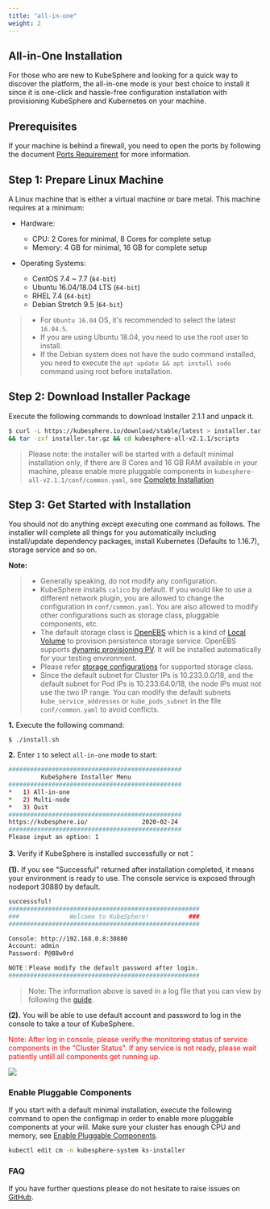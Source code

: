 ```yaml
---
title: "all-in-one"
weight: 2
---
```


## All-in-One Installation

For those who are new to KubeSphere and looking for a quick way to discover the platform, the all-in-one mode is your best choice to install it since it is one-click and hassle-free configuration installation with provisioning KubeSphere and Kubernetes on your machine.

## Prerequisites

If your machine is behind a firewall, you need to open the ports by following the document [Ports Requirement](https://kubesphere.io/docs/v2.1/en/installation/port-firewall/) for more information.

## Step 1: Prepare Linux Machine

A Linux machine that is either a virtual machine or bare metal. This machine requires at a minimum:

- Hardware:

    - CPU: 2 Cores for minimal, 8 Cores for complete setup
    - Memory: 4 GB for minimal, 16 GB for complete setup

- Operating Systems:

    - CentOS 7.4 ~ 7.7 (`64-bit`)
    - Ubuntu 16.04/18.04 LTS (`64-bit`)
    - RHEL 7.4 (`64-bit`)
    - Debian Stretch 9.5 (`64-bit`)


> - For `Ubuntu 16.04` OS, it's recommended to select the latest `16.04.5`.
> - If you are using Ubuntu 18.04, you need to use the root user to install.
> - If the Debian system does not have the sudo command installed, you need to execute the `apt update && apt install sudo` command using root before installation.

## Step 2: Download Installer Package

Execute the following commands to download Installer 2.1.1 and unpack it.

```bash
$ curl -L https://kubesphere.io/download/stable/latest > installer.tar.gz \
&& tar -zxf installer.tar.gz && cd kubesphere-all-v2.1.1/scripts
```

> Please note: the installer will be started with a default minimal installation only, if there are 8 Cores and 16 GB RAM available in your machine, please enable more pluggable components in `kubesphere-all-v2.1.1/conf/common.yaml`, see [Complete Installation](https://kubesphere.io/docs/v2.1/en/installation/complete-installation/)

## Step 3: Get Started with Installation

You should not do anything except executing one command as follows. The installer will complete all things for you automatically including install/update dependency packages, install Kubernetes (Defaults to 1.16.7), storage service and so on.

**Note:**

> - Generally speaking, do not modify any configuration.
> - KubeSphere installs `calico` by default. If you would like to use a different network plugin, you are allowed to change the configuration in `conf/common.yaml`. You are also allowed to modify other configurations such as storage class, pluggable components, etc.
> - The default storage class is [OpenEBS](https://openebs.io/) which is a kind of [Local Volume](https://kubernetes.io/docs/concepts/storage/volumes/#local) to provision persistence storage service. OpenEBS supports [dynamic provisioning PV](https://docs.openebs.io/docs/next/uglocalpv.html#Provision-OpenEBS-Local-PV-based-on-hostpath). It will be installed automatically for your testing environment.
> - Please refer [storage configurations](https://kubesphere.io/docs/v2.1/en/installation/storage-configuration/) for supported storage class.
> - Since the default subnet for Cluster IPs is 10.233.0.0/18, and the default subnet for Pod IPs is 10.233.64.0/18, the node IPs must not use the two IP range. You can modify the default subnets `kube_service_addresses` or `kube_pods_subnet` in the file `conf/common.yaml` to avoid conflicts.


**1.** Execute the following command:

```
$ ./install.sh
```

**2.** Enter `1` to select `all-in-one` mode to start:

```bash
################################################
         KubeSphere Installer Menu
################################################
*   1) All-in-one
*   2) Multi-node
*   3) Quit
################################################
https://kubesphere.io/               2020-02-24
################################################
Please input an option: 1
```

**3.** Verify if KubeSphere is installed successfully or not：

**(1).** If you see "Successful" returned after installation completed, it means your environment is ready to use. The console service is exposed through nodeport 30880 by default.

```bash
successsful!
#####################################################
###              Welcome to KubeSphere!           ###
#####################################################

Console: http://192.168.0.8:30880
Account: admin
Password: P@88w0rd

NOTE：Please modify the default password after login.
#####################################################
```

> Note: The information above is saved in a log file that you can view by following the [guide](https://kubesphere.io/docs/v2.1/en/installation/verify-components/).


**(2).** You will be able to use default account and password to log in the console to take a tour of KubeSphere.

<font color=red>Note: After log in console, please verify the monitoring status of service components in the "Cluster Status". If any service is not ready, please wait patiently untill all components get running up.</font>

![](https://pek3b.qingstor.com/kubesphere-docs/png/20191125003158.png)

### Enable Pluggable Components

If you start with a default minimal installation, execute the following command to open the configmap in order to enable more pluggable components at your will. Make sure your cluster has enough CPU and memory, see [Enable Pluggable Components](https://kubesphere.io/docs/v2.1/en/installation/pluggable-components/).

```bash
kubectl edit cm -n kubesphere-system ks-installer
```

### FAQ

If you have further questions please do not hesitate to raise issues on [GitHub](https://github.com/kubesphere/kubesphere/issues).

